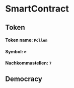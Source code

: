 # SmartContract

## Token
#### Token name: `Pollen`
#### Symbol: `℗`
#### Nachkommastellen: `7`
#### 




## Democracy
